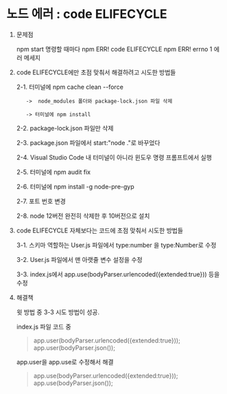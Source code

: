 # 노드 에러 : code ELIFECYCLE 

1. 문제점
   
    npm start 명령할 때마다 npm ERR! code ELIFECYCLE  npm ERR! errno 1 에러 메세지

2. code ELIFECYCLE에만 초점 맞춰서 해결하려고 시도한 방법들
 
   2-1. 
      터미널에 npm cache clean --force 

          ->  node_modules 폴더와 package-lock.json 파일 삭제 
    
          -> 터미널에 npm install 

   2-2. package-lock.json 파일만 삭제
   
   2-3. package.json 파일에서 start:"node ."로 바꾸었다

   2-4. Visual Studio Code 내 터미널이 아니라 윈도우 명령 프롬프트에서 실행

   2-5. 터미널에 npm audit fix
   
   2-6. 터미널에 npm install -g node-pre-gyp
   
   2-7. 포트 번호 변경
   
   2-8. node 12버전 완전히 삭제한 후 10버전으로 설치

3. code ELIFECYCLE 자체보다는 코드에 초점 맞춰서 시도한 방법들
 
   3-1. 스키마 역할하는 User.js 파일에서 type:number 을 type:Number로 수정

   3-2. User.js 파일에서 맨 아랫줄 변수 설정을 수정

   3-3. index.js에서 app.use(bodyParser.urlencoded({extended:true})) 등을 수정

4. 해결책
  
   윗 방법 중 3-3 시도 방법이 성공. 
  
   index.js 파일 코드 중

   >app.user(bodyParser.urlencoded({extended:true}));
   >app.user(bodyParser.json());

   app.user을 app.use로 수정해서 해결

   >app.use(bodyParser.urlencoded({extended:true}));
   >app.use(bodyParser.json());
